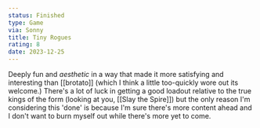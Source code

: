 ```yaml
---
status: Finished
type: Game
via: Sonny
title: Tiny Rogues
rating: 8
date: 2023-12-25
---
```


Deeply fun and _aesthetic_ in a way that made it more satisfying and interesting than [[brotato]] (which I think a little too-quickly wore out its welcome.) There's a lot of luck in getting a good loadout relative to the true kings of the form (looking at you, [[Slay the Spire]]) but the only reason I'm considering this 'done' is because I'm sure there's more content ahead and I don't want to burn myself out while there's more yet to come.
